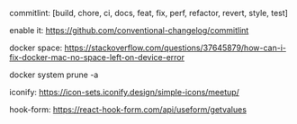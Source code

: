 commitlint: [build, chore, ci, docs, feat, fix, perf, refactor, revert, style, test]

enable it:
https://github.com/conventional-changelog/commitlint

docker space:
https://stackoverflow.com/questions/37645879/how-can-i-fix-docker-mac-no-space-left-on-device-error

docker system prune -a

iconify:
https://icon-sets.iconify.design/simple-icons/meetup/

hook-form:
https://react-hook-form.com/api/useform/getvalues